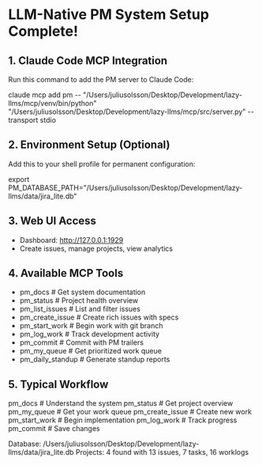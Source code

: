 # LLM-Native PM System Setup Complete!

## 1. Claude Code MCP Integration
Run this command to add the PM server to Claude Code:

claude mcp add pm -- "/Users/juliusolsson/Desktop/Development/lazy-llms/mcp/venv/bin/python" "/Users/juliusolsson/Desktop/Development/lazy-llms/mcp/src/server.py" --transport stdio

## 2. Environment Setup (Optional)
Add this to your shell profile for permanent configuration:

export PM_DATABASE_PATH="/Users/juliusolsson/Desktop/Development/lazy-llms/data/jira_lite.db"

## 3. Web UI Access
- Dashboard: http://127.0.0.1:1929
- Create issues, manage projects, view analytics

## 4. Available MCP Tools
- pm_docs                 # Get system documentation
- pm_status               # Project health overview
- pm_list_issues          # List and filter issues
- pm_create_issue         # Create rich issues with specs
- pm_start_work           # Begin work with git branch
- pm_log_work            # Track development activity
- pm_commit              # Commit with PM trailers
- pm_my_queue            # Get prioritized work queue
- pm_daily_standup       # Generate standup reports

## 5. Typical Workflow
pm_docs                  # Understand the system
pm_status                # Get project overview
pm_my_queue             # Get your work queue
pm_create_issue         # Create new work
pm_start_work           # Begin implementation
pm_log_work             # Track progress
pm_commit               # Save changes

Database: /Users/juliusolsson/Desktop/Development/lazy-llms/data/jira_lite.db
Projects: 4 found with 13 issues, 7 tasks, 16 worklogs
